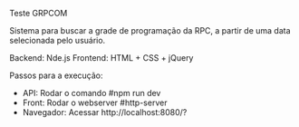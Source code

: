 Teste GRPCOM

Sistema para buscar a grade de programação da RPC, a partir de uma data selecionada pelo usuário.

Backend: Nde.js
Frontend: HTML + CSS + jQuery

Passos para a execução:
- API: Rodar o comando #npm run dev
- Front: Rodar o webserver #http-server
- Navegador: Acessar http://localhost:8080/?
